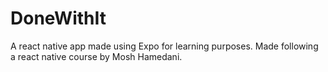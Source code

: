 # DoneWithIt
A react native app made using Expo for learning purposes. 
Made following a react native course by Mosh Hamedani.
